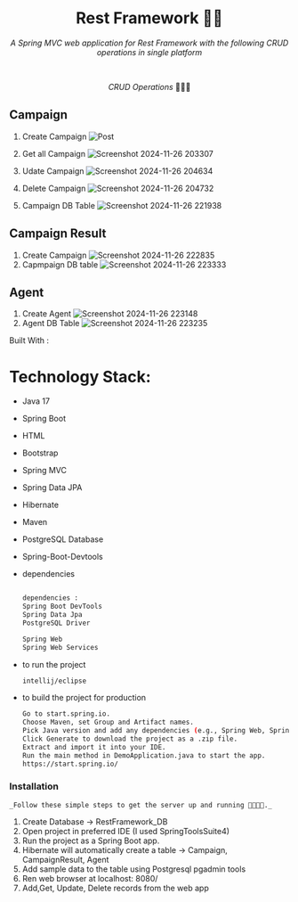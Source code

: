 <h1 align="center">Rest Framework 🧮🚀</h1>

<p align="center"><i>A Spring MVC web application for Rest Framework with the following CRUD operations in single platform</i></p>

<br>

<p align="center"><i>CRUD Operations</i> 👨🏽‍💻
  
## Campaign
  1. Create Campaign
   ![Post](https://github.com/user-attachments/assets/da9d3769-f573-4000-922c-97442728c892)

  2. Get all Campaign
   ![Screenshot 2024-11-26 203307](https://github.com/user-attachments/assets/0c8724cf-8c4d-47ef-bfd4-5c9550c20c1e)
  3. Udate Campaign
   ![Screenshot 2024-11-26 204634](https://github.com/user-attachments/assets/5f78cd4c-359e-4154-b742-454c823588d8)
  4. Delete Campaign
   ![Screenshot 2024-11-26 204732](https://github.com/user-attachments/assets/ebf93baf-13a0-45b6-8c8d-ac287d64b461)
  5. Campaign DB Table
   ![Screenshot 2024-11-26 221938](https://github.com/user-attachments/assets/b33dfa40-0caa-46af-880c-243b41d38561)
## Campaign Result
  1. Create Campaign
   ![Screenshot 2024-11-26 222835](https://github.com/user-attachments/assets/81a268d6-8b41-44a2-838c-33bf23da7292)
  2. Capmpaign DB table
   ![Screenshot 2024-11-26 223333](https://github.com/user-attachments/assets/41bafdb7-532a-4e92-ab5c-c0b49770f23e)
## Agent
  1. Create Agent
   ![Screenshot 2024-11-26 223148](https://github.com/user-attachments/assets/b4da67a3-4d9c-48aa-becc-6690a8352942)
  2. Agent DB Table
   ![Screenshot 2024-11-26 223235](https://github.com/user-attachments/assets/acd96518-cc53-49df-a01a-3b7514307f56)

Built With : 
 # Technology Stack:
 * Java 17
 * Spring Boot
 * HTML
 * Bootstrap
 * Spring MVC
 * Spring Data JPA
 * Hibernate
 * Maven
 * PostgreSQL Database
 * Spring-Boot-Devtools

* dependencies
  ```sh
  
  dependencies : 
  Spring Boot DevTools
  Spring Data Jpa
  PostgreSQL Driver
  
  Spring Web
  Spring Web Services
  ```
* to run the project
  ```sh
  intellij/eclipse
  ```
* to build the project for production
  ```sh
  Go to start.spring.io.
  Choose Maven, set Group and Artifact names.
  Pick Java version and add any dependencies (e.g., Spring Web, Spring JPA).
  Click Generate to download the project as a .zip file.
  Extract and import it into your IDE.
  Run the main method in DemoApplication.java to start the app.
  https://start.spring.io/
  ```
### Installation 
    _Follow these simple steps to get the server up and running 👾🧮🚀✅._   
   1. Create Database -> RestFramework_DB
   2. Open project in preferred IDE (I used SpringToolsSuite4)
   3. Run the project as a Spring Boot app.
   4. Hibernate will automatically create a table -> Campaign, CampaignResult, Agent
   5. Add sample data to the table using Postgresql pgadmin tools
   6. Ren web browser at localhost: 8080/
   7. Add,Get, Update, Delete records from the web app










